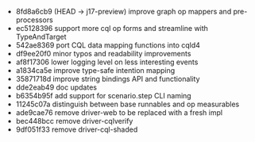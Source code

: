 - 8fd8a6cb9 (HEAD -> j17-preview) improve graph op mappers and pre-processors
- ec5128396 support more cql op forms and streamline with TypeAndTarget
- 542ae8369 port CQL data mapping functions into cqld4
- df9ee20f0 minor typos and readability improvements
- af8f17306 lower logging level on less interesting events
- a1834ca5e improve type-safe intention mapping
- 35871718d improve string bindings API and functionality
- dde2eab49 doc updates
- b6354b95f add support for scenario.step CLI naming
- 11245c07a distinguish between base runnables and op measurables
- ade9cae76 remove driver-web to be replaced with a fresh impl
- bec448bcc remove driver-cqlverify
- 9df051f33 remove driver-cql-shaded
